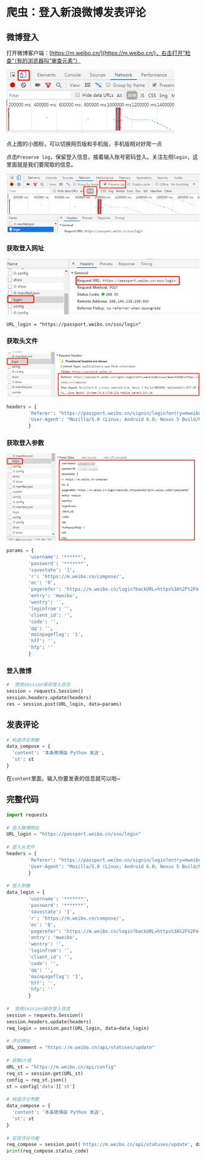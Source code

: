 # 爬虫：登入新浪微博发表评论

## 微博登入

打开微博客户端：[https://m.weibo.cn/](https://m.weibo.cn/)，右击打开”检查“（有的浏览器叫”审查元素“）

![切换手机版](20.assets/17569167-d920ef8e065f1812.png)


点上图的小图标，可以切换网页版和手机版，手机版相对好爬一点

点击`Preserve log`，保留登入信息，接着输入账号密码登入。关注左侧`login`，这里面就是我们要爬取的信息。

![](20.assets/17569167-5f986eb6e1f3ed5f.png)

### **获取登入网址**

![](20.assets/17569167-adc41d9c38befedb.png)

```
URL_login = "https://passport.weibo.cn/sso/login"
```

### **获取头文件**

![](20.assets/17569167-ea423d2029e29621.png)

```python
headers = {
        'Referer': "https://passport.weibo.cn/signin/login?entry=mweibo&res=wel&wm=3349&r=https://m.weibo.cn/compose/",
        'User-Agent': "Mozilla/5.0 (Linux; Android 6.0; Nexus 5 Build/MRA58N) AppleWebKit/537.36 (KHTML, like Gecko) Chrome/74.0.3729.131 Mobile Safari/537.36"
        }
```

### **获取登入参数**

![](20.assets/17569167-e23fb69490ae5284.png)

```python
params = {
        'username': '******',
        'password': '*******',
        'savestate': '1',
        'r': 'https://m.weibo.cn/compose/',
        'ec': '0',
        'pagerefer': 'https://m.weibo.cn/login?backURL=https%3A%2F%2Fm.weibo.cn%2Fcompose%2F',
        'entry': 'mweibo',
        'wentry': '',
        'loginfrom': '',
        'client_id': '',
        'code': '',
        'qq': '',
        'mainpageflag': '1',
        'hff': '',
        'hfp': ''
        }
```

### **登入微博**

```python
#  使用session保存登入状态
session = requests.Session()
session.headers.update(headers)
res = session.post(URL_login, data=params)
```

## 发表评论
```python
# 构造评论参数
data_compose = {
  'content': '本条微博由 Python 发送',
  'st': st
}
```
在`content`里面，输入你要发表的信息就可以啦~

## 完整代码

```python
import requests

# 登入微博网址
URL_login = "https://passport.weibo.cn/sso/login"

# 登入头文件
headers = {
        'Referer': "https://passport.weibo.cn/signin/login?entry=mweibo&res=wel&wm=3349&r=https://m.weibo.cn/compose/",
        'User-Agent': "Mozilla/5.0 (Linux; Android 6.0; Nexus 5 Build/MRA58N) AppleWebKit/537.36 (KHTML, like Gecko) Chrome/74.0.3729.131 Mobile Safari/537.36"
        }

# 登入参数
data_login = {
        'username': '*******',
        'password': '*******',
        'savestate': '1',
        'r': 'https://m.weibo.cn/compose/',
        'ec': '0',
        'pagerefer': 'https://m.weibo.cn/login?backURL=https%3A%2F%2Fm.weibo.cn%2Fcompose%2F',
        'entry': 'mweibo',
        'wentry': '',
        'loginfrom': '',
        'client_id': '',
        'code': '',
        'qq': '',
        'mainpageflag': '1',
        'hff': '',
        'hfp': ''
        }

#  使用session保存登入状态
session = requests.Session()
session.headers.update(headers)
req_login = session.post(URL_login, data=data_login)

# 评论网址
URL_comment = "https://m.weibo.cn/api/statuses/update"

# 获取st值
URL_st = "https://m.weibo.cn/api/config"
req_st = session.get(URL_st)
config = req_st.json()
st = config['data']['st']

# 构造评论参数
data_compose = {
  'content': '本条微博由 Python 发送',
  'st': st
}

# 实现评论功能
req_compose = session.post('https://m.weibo.cn/api/statuses/update', data=data_compose)
print(req_compose.status_code)
```

## 